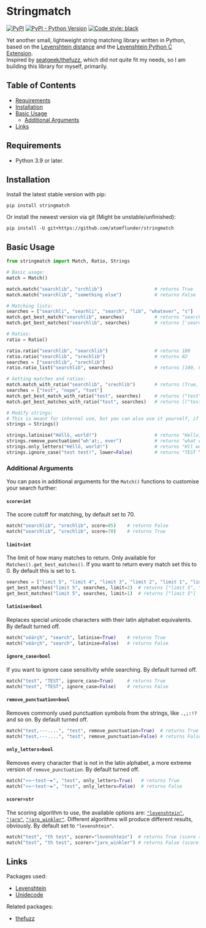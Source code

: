 # Stringmatch

[![PyPI](https://img.shields.io/pypi/v/stringmatch?color=blue)](https://pypi.org/project/stringmatch/) [![PyPI - Python Version](https://img.shields.io/pypi/pyversions/stringmatch)](https://pypi.org/project/stringmatch/) [![Code style: black](https://img.shields.io/badge/code%20style-black-000000.svg)](https://github.com/psf/black)


Yet another small, lightweight string matching library written in Python, based on the [Levenshtein distance](https://en.wikipedia.org/wiki/Levenshtein_distance) and the [Levenshtein Python C Extension](https://github.com/maxbachmann/Levenshtein).  
Inspired by [seatgeek/thefuzz](https://github.com/seatgeek/thefuzz), which did not quite fit my needs, so I am building this library for myself, primarily.

## Table of Contents
- [Requirements](#requirements)
- [Installation](#installation)
- [Basic Usage](#basic-usage)
  - [Additional Arguments](#additional-arguments)
- [Links](#links)

## Requirements

- Python 3.9 or later.

## Installation

Install the latest stable version with pip:

```
pip install stringmatch
```

Or install the newest version via git (Might be unstable/unfinished):
```
pip install -U git+https://github.com/atomflunder/stringmatch
```

## Basic Usage

```python
from stringmatch import Match, Ratio, Strings

# Basic usage:
match = Match()

match.match("searchlib", "srchlib")                   # returns True
match.match("searchlib", "something else")            # returns False

# Matching lists:
searches = ["searchli", "searhli", "search", "lib", "whatever", "s"]
match.get_best_match("searchlib", searches)           # returns "searchli"
match.get_best_matches("searchlib", searches)         # returns ['searchli', 'searhli', 'search']

# Ratios:
ratio = Ratio()

ratio.ratio("searchlib", "searchlib")                 # returns 100
ratio.ratio("searchlib", "srechlib")                  # returns 82
searches = ["searchlib", "srechlib"]
ratio.ratio_list("searchlib", searches)               # returns [100, 82]

# Getting matches and ratios:
match.match_with_ratio("searchlib", "srechlib")       # returns (True, 82)
searches = ["test", "nope", "tset"]
match.get_best_match_with_ratio("test", searches)     # returns ("test", 100)
match.get_best_matches_with_ratio("test", searches)   # returns [("test", 100), ("tset", 75)]

# Modify strings:
# This is meant for internal use, but you can also use it yourself, if you choose to.
strings = Strings()

strings.latinise("Héllö, world!")                     # returns "Hello, world!"
strings.remove_punctuation("wh'at;, ever")            # returns "what ever"
strings.only_letters("Héllö, world!")                 # returns "Hll world"
strings.ignore_case("test test!", lower=False)        # returns "TEST TEST!"
```

### Additional Arguments
You can pass in additional arguments for the `Match()` functions to customise your search further:

#### `score=int`

The score cutoff for matching, by default set to 70.

```python
match("searchlib", "srechlib", score=85)    # returns False
match("searchlib", "srechlib", score=70)    # returns True
```

#### `limit=int`

The limit of how many matches to return. Only available for `Matches().get_best_matches()`. If you want to return every match set this to 0. By default this is set to `5`.

```python
searches = ["limit 5", "limit 4", "limit 3", "limit 2", "limit 1", "limit 0"]
get_best_matches("limit 5", searches, limit=2)  # returns ["limit 5", "limit 4"]
get_best_matches("limit 5", searches, limit=1)  # returns ["limit 5"]
```

#### `latinise=bool`

Replaces special unicode characters with their latin alphabet equivalents. By default turned off.

```python
match("séärçh", "search", latinise=True)    # returns True
match("séärçh", "search", latinise=False)   # returns False
```

#### `ignore_case=bool`

If you want to ignore case sensitivity while searching. By default turned off.

```python
match("test", "TEST", ignore_case=True)     # returns True
match("test", "TEST", ignore_case=False)    # returns False
```

#### `remove_punctuation=bool`

Removes commonly used punctuation symbols from the strings, like `.,;:!?` and so on. By default turned off.

```python
match("test,---....", "test", remove_punctuation=True)  # returns True
match("test,---....", "test", remove_punctuation=False) # returns False
```

#### `only_letters=bool`

Removes every character that is not in the latin alphabet, a more extreme version of `remove_punctuation`. By default turned off.

```python
match("»»ᅳtestᅳ►", "test", only_letters=True)   # returns True
match("»»ᅳtestᅳ►", "test", only_letters=False)  # returns False
```

#### `scorer=str`

The scoring algorithm to use, the available options are: [`"levenshtein"`](https://en.wikipedia.org/wiki/Levenshtein_distance), [`"jaro"`](https://en.wikipedia.org/wiki/Jaro–Winkler_distance#Jaro_similarity), [`"jaro_winkler"`](https://en.wikipedia.org/wiki/Jaro–Winkler_distance#Jaro–Winkler_similarity). Different algorithms will produce different results, obviously. By default set to `"levenshtein"`.

```python
match("test", "th test", scorer="levenshtein")  # returns True (score = 73)
match("test", "th test", scorer="jaro_winkler") # returns False (score = 60)
```


## Links

Packages used:

- [Levenshtein](https://github.com/maxbachmann/Levenshtein)
- [Unidecode](https://github.com/avian2/unidecode)

Related packages:

- [thefuzz](https://github.com/seatgeek/thefuzz)
